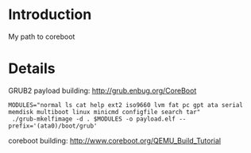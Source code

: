 # Introduction #

My path to coreboot


# Details #

GRUB2 payload building:
http://grub.enbug.org/CoreBoot
```
MODULES="normal ls cat help ext2 iso9660 lvm fat pc gpt ata serial memdisk multiboot linux minicmd configfile search tar"
 ./grub-mkelfimage -d . $MODULES -o payload.elf --prefix='(ata0)/boot/grub'
```

coreboot building:
http://www.coreboot.org/QEMU_Build_Tutorial